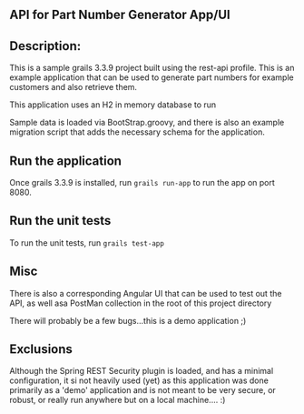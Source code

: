 **API for Part Number Generator App/UI**
-
## Description:
 
This is a sample grails 3.3.9 project built using the rest-api profile. This is an example application that can
be used to generate part numbers for example customers and also retrieve them.

This application uses an H2 in memory database to run

Sample data is loaded via BootStrap.groovy, and there is also 
an example migration script that adds the necessary schema for the application.
 

## Run the application
Once grails 3.3.9 is installed, run `grails run-app` to run the app on port 8080.

## Run the unit tests
To run the unit tests, run `grails test-app`

## Misc
There is also a corresponding Angular UI that can be used to test out the API, as well asa PostMan collection in the root of this project directory

There will probably be a few bugs...this is a demo application ;)

## Exclusions
Although the Spring REST Security plugin is loaded, and has a minimal configuration, it si not heavily used (yet) as this application
was done primarily as a 'demo' application and is not meant to be very secure, or robust, or really run anywhere but
on a local machine.... :)